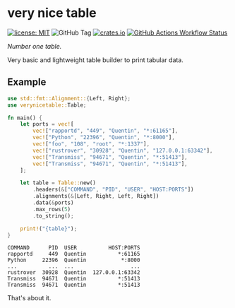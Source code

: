 # very nice table

[![license: MIT](https://img.shields.io/badge/license-MIT-blue)](https://opensource.org/license/mit)
![GitHub Tag](https://img.shields.io/github/v/tag/qrichert/verynicetable?sort=semver&filter=*.*.*&label=release)
[![crates.io](https://img.shields.io/crates/d/verynicetable?logo=rust&logoColor=white&color=orange)](https://crates.io/crates/verynicetable)
[![GitHub Actions Workflow Status](https://img.shields.io/github/actions/workflow/status/qrichert/verynicetable/run-tests.yml?label=tests)](https://github.com/qrichert/verynicetable/actions)

_Number one table._

Very basic and lightweight table builder to print tabular data.

## Example

```rust
use std::fmt::Alignment::{Left, Right};
use verynicetable::Table;

fn main() {
    let ports = vec![
        vec!["rapportd", "449", "Quentin", "*:61165"],
        vec!["Python", "22396", "Quentin", "*:8000"],
        vec!["foo", "108", "root", "*:1337"],
        vec!["rustrover", "30928", "Quentin", "127.0.0.1:63342"],
        vec!["Transmiss", "94671", "Quentin", "*:51413"],
        vec!["Transmiss", "94671", "Quentin", "*:51413"],
    ];

    let table = Table::new()
        .headers(&["COMMAND", "PID", "USER", "HOST:PORTS"])
        .alignments(&[Left, Right, Left, Right])
        .data(&ports)
        .max_rows(5)
        .to_string();

    print!("{table}");
}
```

```
COMMAND      PID  USER          HOST:PORTS
rapportd     449  Quentin          *:61165
Python     22396  Quentin           *:8000
...          ...  ...                  ...
rustrover  30928  Quentin  127.0.0.1:63342
Transmiss  94671  Quentin          *:51413
Transmiss  94671  Quentin          *:51413
```

That's about it.
